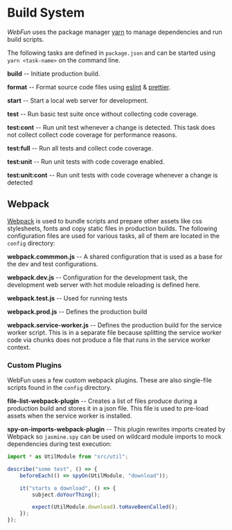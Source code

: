 Build System
============

*WebFun* uses the package manager [yarn](https://yarnpkg.com) to manage dependencies and run build scripts.

The following tasks are defined in `package.json` and can be started using `yarn <task-name>` on the command line.

**build** -- Initiate production build.

**format** -- Format source code files using [eslint](https://eslint.org) & [prettier](https://prettier.io).

**start** -- Start a local web server for development.

**test** -- Run basic test suite once without collecting code coverage.

**test:cont** -- Run unit test whenever a change is detected. This task does not collect collect code coverage for performance reasons.

**test:full** -- Run all tests and collect code coverage.

**test:unit** -- Run unit tests with code coverage enabled.

**test:unit:cont** -- Run unit tests with code coverage whenever a change is detected

Webpack
-------

[Webpack](https://webpack.js.org) is used to bundle scripts and prepare other assets like css stylesheets, fonts and copy static files in production builds. The following configuration files are used for various tasks, all of them are located in the `config` directory:

**webpack.commmon.js** -- A shared configuration that is used as a base for the dev and test configurations.

**webpack.dev.js** -- Configuration for the development task, the development web server with hot module reloading is defined here.

**webpack.test.js** -- Used for running tests

**webpack.prod.js** -- Defines the production build

**webpack.service-worker.js** -- Defines the production build for the service worker script. This is in a separate file because splitting the service worker code via chunks does not produce a file that runs in the service worker context.

### Custom Plugins

WebFun uses a few custom webpack plugins. These are also single-file scripts found in the `config` directory.

**file-list-webpack-plugin** -- Creates a list of files produce during a production build and stores it in a json file. This file is used to pre-load assets when the service worker is installed.

**spy-on-imports-webpack-plugin** -- This plugin rewrites imports created by Webpack so `jasmine.spy` can be used on wildcard module imports to mock dependencies during test execution:

```javascript
import * as UtilModule from "src/util";

describe("some test", () => {
	beforeEach(() => spyOn(UtilModule, "download"));

	it("starts a download", () => {
		subject.doYourThing();

		expect(UtilModule.download).toHaveBeenCalled();
	});
});
```
